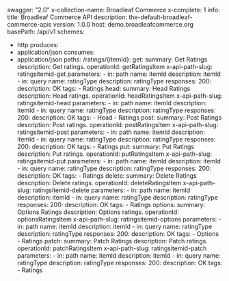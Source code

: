 swagger: "2.0"
x-collection-name: Broadleaf Commerce
x-complete: 1
info:
  title: Broadleaf Commerce API
  description: the-default-broadleaf-commerce-apis
  version: 1.0.0
host: demo.broadleafcommerce.org
basePath: /api/v1
schemes:
- http
produces:
- application/json
consumes:
- application/json
paths:
  /ratings/{itemId}:
    get:
      summary: Get Ratings
      description: Get ratings.
      operationId: getRatingsItem
      x-api-path-slug: ratingsitemid-get
      parameters:
      - in: path
        name: itemId
        description: itemId
      - in: query
        name: ratingType
        description: ratingType
      responses:
        200:
          description: OK
      tags:
      - Ratings
    head:
      summary: Head Ratings
      description: Head ratings.
      operationId: headRatingsItem
      x-api-path-slug: ratingsitemid-head
      parameters:
      - in: path
        name: itemId
        description: itemId
      - in: query
        name: ratingType
        description: ratingType
      responses:
        200:
          description: OK
      tags:
      - Head
      - Ratings
    post:
      summary: Post Ratings
      description: Post ratings.
      operationId: postRatingsItem
      x-api-path-slug: ratingsitemid-post
      parameters:
      - in: path
        name: itemId
        description: itemId
      - in: query
        name: ratingType
        description: ratingType
      responses:
        200:
          description: OK
      tags:
      - Ratings
    put:
      summary: Put Ratings
      description: Put ratings.
      operationId: putRatingsItem
      x-api-path-slug: ratingsitemid-put
      parameters:
      - in: path
        name: itemId
        description: itemId
      - in: query
        name: ratingType
        description: ratingType
      responses:
        200:
          description: OK
      tags:
      - Ratings
    delete:
      summary: Delete Ratings
      description: Delete ratings.
      operationId: deleteRatingsItem
      x-api-path-slug: ratingsitemid-delete
      parameters:
      - in: path
        name: itemId
        description: itemId
      - in: query
        name: ratingType
        description: ratingType
      responses:
        200:
          description: OK
      tags:
      - Ratings
    options:
      summary: Options Ratings
      description: Options ratings.
      operationId: optionsRatingsItem
      x-api-path-slug: ratingsitemid-options
      parameters:
      - in: path
        name: itemId
        description: itemId
      - in: query
        name: ratingType
        description: ratingType
      responses:
        200:
          description: OK
      tags:
      - Options
      - Ratings
    patch:
      summary: Patch Ratings
      description: Patch ratings.
      operationId: patchRatingsItem
      x-api-path-slug: ratingsitemid-patch
      parameters:
      - in: path
        name: itemId
        description: itemId
      - in: query
        name: ratingType
        description: ratingType
      responses:
        200:
          description: OK
      tags:
      - Ratings